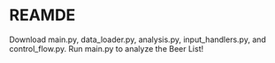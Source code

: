 # REAMDE

Download main.py, data_loader.py, analysis.py, input_handlers.py, and control_flow.py. Run main.py to analyze the Beer List!
